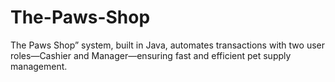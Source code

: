 # The-Paws-Shop
The Paws Shop” system, built in Java, automates transactions with two user roles—Cashier and Manager—ensuring fast and efficient pet supply management.
